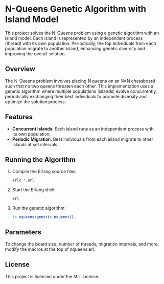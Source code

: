# N-Queens Genetic Algorithm with Island Model

This project solves the N-Queens problem using a genetic algorithm with an island model. Each island is represented by an independent process (thread) with its own population. Periodically, the top individuals from each population migrate to another island, enhancing genetic diversity and improving the overall solution.

## Overview

The N-Queens problem involves placing N queens on an N×N chessboard such that no two queens threaten each other. This implementation uses a genetic algorithm where multiple populations (islands) evolve concurrently, periodically exchanging their best individuals to promote diversity and optimize the solution process.

## Features

- **Concurrent Islands**: Each island runs as an independent process with its own population.
- **Periodic Migration**: Best individuals from each island migrate to other islands at set intervals.

## Running the Algorithm

1. Compile the Erlang source files:

   ```sh
   erlc *.erl
   ```

2. Start the Erlang shell:

   ```sh
   erl
   ```

3. Run the genetic algorithm:

   ```erlang
   1> nqueens:genetic_nqueens().
   ```
## Parameters

To change the board size, number of threads, migration intervals, and more, modify the macros at the top of nqueens.erl.

## License

This project is licensed under the MIT License.
